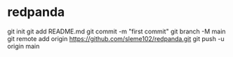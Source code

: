 # redpanda
git init
git add README.md
git commit -m "first commit"
git branch -M main
git remote add origin https://github.com/sleme102/redpanda.git
git push -u origin main

